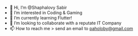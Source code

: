 - 👋 Hi, I’m @Shaphalovy Sabir
- 👀 I’m interested in Coding & Gaming
- 🌱 I’m currently learning Flutter!
- 💞️ I’m looking to collaborate with a reputate IT Company
- 📫 How to reach me > send an email to paholoby@gmail.com

<!---
Shaphalovy/Shaphalovy is a ✨ special ✨ repository because its `README.md` (this file) appears on your GitHub profile.
You can click the Preview link to take a look at your changes.
--->
